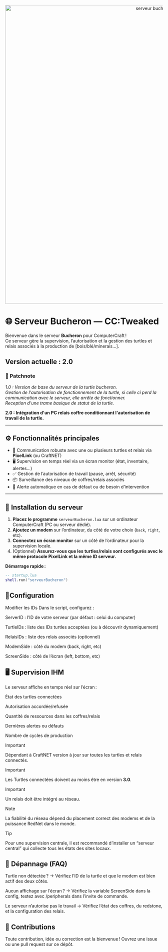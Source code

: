 <p align="center">
<img width="937" height="956" alt="serveur bucheron" src="https://github.com/user-attachments/assets/5dc106d3-fa58-4c1d-983b-3d4ff9ed897d" />
</p>

# 🌐 Serveur Bucheron — CC:Tweaked

Bienvenue dans le serveur **Bucheron** pour ComputerCraft !  
Ce serveur gère la supervision, l’autorisation et la gestion des turtles et relais associés à la production de [bois/blé/minerais…].

## Version actuelle : 2.0

### 📝 Patchnote
*1.0 : Version de base du serveur de la turtle bucheron.  
Gestion de l'autorisation de fonctionnement de la turtle, si celle ci perd la communication avec le serveur, elle arrête de fonctionner.  
Reception d'une trame basique de statut de la turtle.*

**2.0 : Intégration d'un PC relais coffre conditionnant l'autorisation de travail de la turtle.**

---

## ⚙️ Fonctionnalités principales

- 🔗 Communication robuste avec une ou plusieurs turtles et relais via **PixelLink** (ou CraftNET)
- 🖥️ Supervision en temps réel via un écran monitor (état, inventaire, alertes…)
- ✅ Gestion de l’autorisation de travail (pause, arrêt, sécurité)
- 📦 Surveillance des niveaux de coffres/relais associés
- 🚨 Alerte automatique en cas de défaut ou de besoin d’intervention

---

## 🚀 Installation du serveur

1. **Placez le programme** `serveurBucheron.lua` sur un ordinateur ComputerCraft (PC ou serveur dédié).
2. **Ajoutez un modem** sur l’ordinateur, du côté de votre choix (`back`, `right`, etc).
3. **Connectez un écran monitor** sur un côté de l’ordinateur pour la supervision locale.
4. (Optionnel) **Assurez-vous que les turtles/relais sont configurés avec le même protocole PixelLink et la même ID serveur.**

**Démarrage rapide :**
```lua
-- startup.lua
shell.run("serveurBucheron")
```

## 📡Configuration
Modifier les IDs
Dans le script, configurez :

ServerID : l’ID de votre serveur (par défaut : celui du computer)

TurtleIDs : liste des IDs turtles acceptées (ou à découvrir dynamiquement)

RelaisIDs : liste des relais associés (optionnel)

ModemSide : côté du modem (back, right, etc)

ScreenSide : côté de l’écran (left, bottom, etc)

## 🖥️ Supervision IHM
Le serveur affiche en temps réel sur l’écran :

État des turtles connectées

Autorisation accordée/refusée

Quantité de ressources dans les coffres/relais

Dernières alertes ou défauts

Nombre de cycles de production

> [!IMPORTANT]
> Dépendant à CraftNET version à jour sur toutes les turtles et relais connectés.

> [!IMPORTANT]
> Les Turtles connectées doivent au moins être en version **3.0**.

> [!IMPORTANT]
> Un relais doit être intégré au réseau.

> [!NOTE]
> La fiabilité du réseau dépend du placement correct des modems et de la puissance RedNet dans le monde.

> [!TIP]
> Pour une supervision centrale, il est recommandé d’installer un “serveur central” qui collecte tous les états des sites locaux.

## 🔧 Dépannage (FAQ)
Turtle non détectée ?
→ Vérifiez l’ID de la turtle et que le modem est bien actif des deux côtés.

Aucun affichage sur l’écran ?
→ Vérifiez la variable ScreenSide dans la config, testez avec /peripherals dans l’invite de commande.

Le serveur n’autorise pas le travail
→ Vérifiez l’état des coffres, du redstone, et la configuration des relais.

## 🤝 Contributions
Toute contribution, idée ou correction est la bienvenue !
Ouvrez une issue ou une pull request sur ce dépôt.
